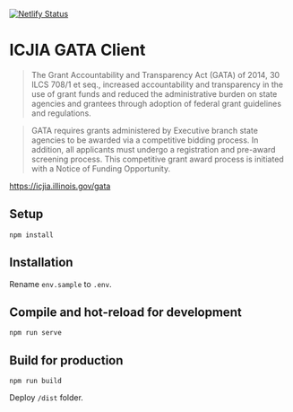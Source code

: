 [![Netlify Status](https://api.netlify.com/api/v1/badges/2de6c7f6-eb69-4419-baf5-7e54a8943b00/deploy-status)](https://app.netlify.com/sites/gatadev/deploys)

# ICJIA GATA Client

> The Grant Accountability and Transparency Act (GATA) of 2014, 30 ILCS 708/1 et seq., increased accountability and transparency in the use of grant funds and reduced the administrative burden on state agencies and grantees through adoption of federal grant guidelines and regulations.

> GATA requires grants administered by Executive branch state agencies to be awarded via a competitive bidding process. In addition, all applicants must undergo a registration and pre-award screening process. This competitive grant award process is initiated with a Notice of Funding Opportunity.

https://icjia.illinois.gov/gata

## Setup

```
npm install
```

## Installation

Rename `env.sample` to `.env`.

## Compile and hot-reload for development

```
npm run serve
```

## Build for production

```
npm run build
```

Deploy `/dist` folder.
